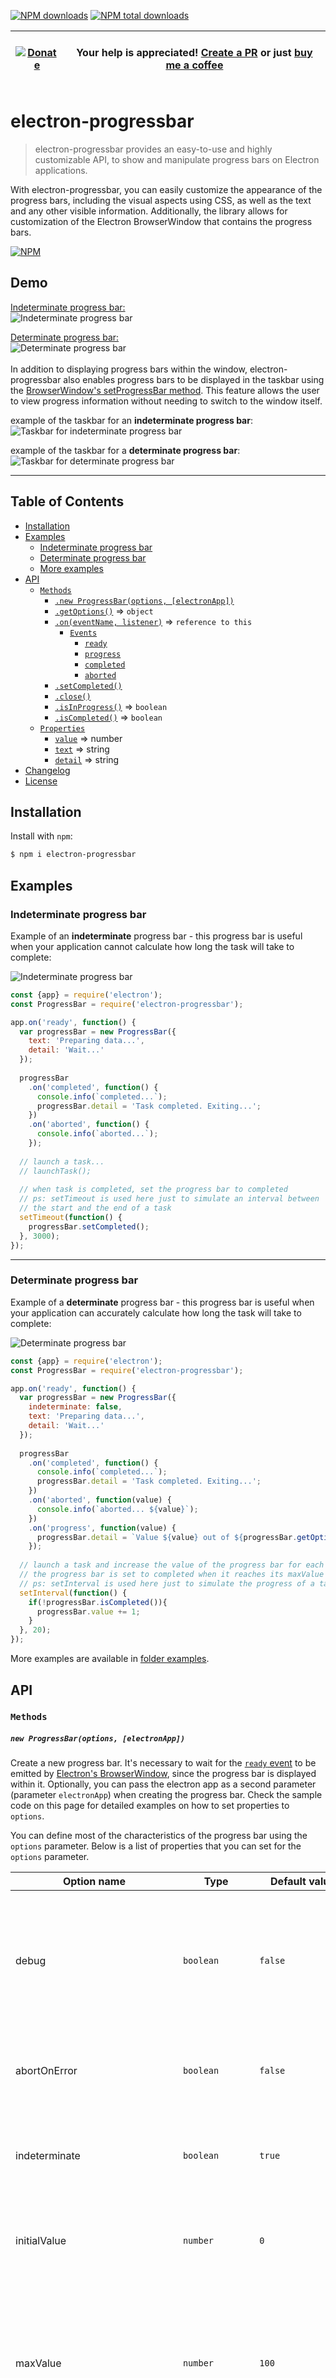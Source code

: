 [![NPM downloads][npm-downloads]][npm-url]
[![NPM total downloads][npm-total-downloads]][npm-url]

| &nbsp;<br>[![Donate][donate-badge]][donate-url] <br>&nbsp; | Your help is appreciated! [Create a PR][create-pr] or just [buy me a coffee][donate-url] |
|-|-|

[npm-url]: https://www.npmjs.com/package/electron-progressbar
[npm-downloads]: https://img.shields.io/npm/dm/electron-progressbar.svg
[npm-total-downloads]: https://img.shields.io/npm/dt/electron-progressbar.svg?label=total+downloads
[donate-badge]: https://img.shields.io/badge/Buy%20me%20a%20coffee-Donate-red.svg
[donate-url]: https://github.com/sponsors/AndersonMamede
[create-pr]: https://github.com/AndersonMamede/electron-progressbar/pulls

electron-progressbar
================
> electron-progressbar provides an easy-to-use and highly customizable API, to show and manipulate progress bars on Electron applications.

With electron-progressbar, you can easily customize the appearance of the progress bars, including the visual aspects using CSS, as well as the text and any other visible information. Additionally, the library allows for customization of the Electron BrowserWindow that contains the progress bars.

[![NPM](https://nodei.co/npm/electron-progressbar.png?downloads=true&stars=true)](https://www.npmjs.com/package/electron-progressbar)

## Demo

[Indeterminate progress bar:](#indeterminate-progress-bar)<br>
![Indeterminate progress bar](/examples/indeterminate-progress-bar.gif)

[Determinate progress bar:](#determinate-progress-bar)<br>
![Determinate progress bar](/examples/determinate-progress-bar.gif)
<br>
<br>
In addition to displaying progress bars within the window, electron-progressbar also enables progress bars to be displayed in the taskbar using the [BrowserWindow's setProgressBar method](https://github.com/electron/electron/blob/master/docs/tutorial/progress-bar.md#progress-bar-in-taskbar-windows-macos-unity). This feature allows the user to view progress information without needing to switch to the window itself.

example of the taskbar for an **indeterminate progress bar**:<br>
![Taskbar for indeterminate progress bar](/examples/taskbar-indeterminate-progress-bar.gif)

example of the taskbar for a **determinate progress bar**:<br>
![Taskbar for determinate progress bar](/examples/taskbar-determinate-progress-bar.gif)

***
## Table of Contents

* [Installation](#installation)
* [Examples](#examples)
  * [Indeterminate progress bar](#indeterminate-progress-bar)
  * [Determinate progress bar](#determinate-progress-bar)
  * [More examples](#more-examples)
* [API](#api)
    * [`Methods`](#methods)
      * [`.new ProgressBar(options, [electronApp])`](#new-progressbaroptions-electronapp)
      * [`.getOptions()`](#getoptions--object) ⇒ <code>object</code>
      * [`.on(eventName, listener)`](#oneventname-listener--reference-to-this) ⇒ <code>reference to this</code>
        * [`Events`](#events)
          * [`ready`](#event-ready)
          * [`progress`](#event-progress)
          * [`completed`](#event-completed)
          * [`aborted`](#event-aborted)
      * [`.setCompleted()`](#setcompleted)
      * [`.close()`](#close)
      * [`.isInProgress()`](#isinprogress--boolean) ⇒ <code>boolean</code>
      * [`.isCompleted()`](#iscompleted--boolean) ⇒ <code>boolean</code>
    * [`Properties`](#properties)
      * [`value`](#value--number) ⇒ number
      * [`text`](#text--string) ⇒ string
      * [`detail`](#detail--string) ⇒ string
* [Changelog](#changelog)
* [License](#license)

## Installation

Install with `npm`:

``` bash
$ npm i electron-progressbar
```

## Examples

### Indeterminate progress bar

Example of an **indeterminate** progress bar - this progress bar is useful when your application cannot calculate how long the task will take to complete:

![Indeterminate progress bar](/examples/indeterminate-progress-bar.gif)

``` js
const {app} = require('electron');
const ProgressBar = require('electron-progressbar');

app.on('ready', function() {
  var progressBar = new ProgressBar({
    text: 'Preparing data...',
    detail: 'Wait...'
  });
  
  progressBar
    .on('completed', function() {
      console.info(`completed...`);
      progressBar.detail = 'Task completed. Exiting...';
    })
    .on('aborted', function() {
      console.info(`aborted...`);
    });
  
  // launch a task...
  // launchTask();
  
  // when task is completed, set the progress bar to completed
  // ps: setTimeout is used here just to simulate an interval between
  // the start and the end of a task
  setTimeout(function() {
    progressBar.setCompleted();
  }, 3000);
});
```

* * *

### Determinate progress bar

Example of a **determinate** progress bar - this progress bar is useful when your application can accurately calculate how long the task will take to complete:

![Determinate progress bar](/examples/determinate-progress-bar.gif)

``` js
const {app} = require('electron');
const ProgressBar = require('electron-progressbar');

app.on('ready', function() {
  var progressBar = new ProgressBar({
    indeterminate: false,
    text: 'Preparing data...',
    detail: 'Wait...'
  });
  
  progressBar
    .on('completed', function() {
      console.info(`completed...`);
      progressBar.detail = 'Task completed. Exiting...';
    })
    .on('aborted', function(value) {
      console.info(`aborted... ${value}`);
    })
    .on('progress', function(value) {
      progressBar.detail = `Value ${value} out of ${progressBar.getOptions().maxValue}...`;
    });
  
  // launch a task and increase the value of the progress bar for each step completed of a big task;
  // the progress bar is set to completed when it reaches its maxValue (default maxValue: 100);
  // ps: setInterval is used here just to simulate the progress of a task
  setInterval(function() {
    if(!progressBar.isCompleted()){
      progressBar.value += 1;
    }
  }, 20);
});
```

<a name="more-examples"></a>More examples are available in [folder examples](/examples).

## API

### `Methods`

##### `new ProgressBar(options, [electronApp])`

Create a new progress bar. It's necessary to wait for the [`ready` event](https://github.com/electron/electron/blob/master/docs/api/app.md#event-ready) to be emitted by [Electron's BrowserWindow](https://github.com/electron/electron/blob/master/docs/api/browser-window.md), since the progress bar is displayed within it. Optionally, you can pass the electron app as a second parameter (parameter `electronApp`) when creating the progress bar. Check the sample code on this page for detailed examples on how to set properties to `options`.

You can define most of the characteristics of the progress bar using the `options` parameter. Below is a list of properties that you can set for the `options` parameter.

| Option name | Type | Default value | Description |
| --- | --- | --- | --- |
| debug | <code>boolean</code> | <code>false</code> | Specifies whether debugging should be enabled. If set to `true`, the browser's DevTools panel will automatically open when the progress bar is created. This can be helpful when debugging and/or dealing with issues. |
| abortOnError | <code>boolean</code> | <code>false</code> | Specifies whether the progress bar should automatically abort and close if an error occurs internally. |
| indeterminate | <code>boolean</code> | <code>true</code> | Specifies whether the progress bar should be **indeterminate**. If set to false, the progress bar will be **determinate**. |
| initialValue | <code>number</code> | <code>0</code> | The initial value for the progress bar. _This parameter is only applicable for **determinate** progress bars._ |
| maxValue | <code>number</code> | <code>100</code> | The maximum value for the progress bar. When the progress bar's value reaches this number, the progress bar will be considered complete and the `complete` event will be fired. _This parameter is only applicable for **determinate** progress bars._ |
| closeOnComplete | <code>boolean</code> | <code>true</code> | Specifies whether the progress bar window should be automatically closed after the progress bar completes. If set to `false`, the progress bar will remain visible until the `close` method is called by your application. |
| lang | <code>string</code> | _empty_ | Specifies the value for the `lang` attribute of the BrowserWindow's &lt;html&gt; tag. This option has no default value, and the `lang` attribute is only added to &lt;html&gt; when `lang` is explicitly set. This option can also be helpful in case of font rendering issues. |
| title | <code>string</code> | <code>"Wait..."</code> | Specifies the text shown on the progress bar window's title bar. |
| text | <code>string</code> | <code>"Wait..."</code> | Specifies the text shown inside the progress bar window, next to the progress bar. |
| detail | <code>string</code> | _empty_ | Specifies the text shown between `text` and the progress bar element. It can be used to display detailed information, such as the current progress of a task. When used for this purpose, it is usually more useful to set this property later so that your application can calculate and display, in real time, the current progress of the task. |
| style | <code>object</code> |  | Specifices the visual styles for the `text`, `detail`, `bar`, and `value` elements. All properties and values are pure CSS format, in the exact same way they would be used in a `CSS file`. Check the options for `style` below. |
| style.text | <code>object</code> |  | An object containing CSS properties for styling the `text` element. |
| style.detail | <code>object</code> |  | An object containing CSS properties for styling the `detail` element. |
| style.bar | <code>object</code> | <code>{"width":"100%", "background-color":"#BBE0F1"}</code> | An object containing CSS properties for styling the `bar` element of the progress bar. |
| style.value | <code>object</code> | <code>{"background-color":"#0976A9"}</code> | An object containing CSS properties for styling the `value` element in the progress bar. |
| remoteWindow | <code>instance of BrowserWindow</code> | <code>null</code> | Specifies the BrowserWindow where the progress bar will be displayed. If null/undefined/empty or not specified, a new BrowserWindow will be created to show the progress bar. |
| browserWindow | <code>object</code> |  | Specifies the options for [`Electron's BrowserWindow`](https://github.com/electron/electron/blob/master/docs/api/browser-window.md#new-browserwindowoptions). Check the options for `browserWindow` below. P.S.: although only a few options are set by default, you can specify any of [Electron's BrowserWindow options](https://github.com/electron/electron/blob/main/docs/api/browser-window.md#new-browserwindowoptions).
| browserWindow.parent | <code>instance of BrowserWindow</code> | <code>null</code> | A [BrowserWindow instance](https://github.com/electron/electron/blob/master/docs/api/browser-window.md) to be used as the parent of the progress bar's window. If specified, the progress bar window will always be on top of the given parent window and will block user interaction in parent window until the progress bar is completed (or aborted) and closed. |
| browserWindow.modal | <code>boolean</code> | <code>true</code> | Specifies whether the progress bar's window is a modal window. Note that this property only works when the progress bar's window is a child window, i.e., when `browserWindow.parent` is specified. |
| browserWindow.resizable | <code>boolean</code> | <code>false</code> | Specifies whether the user can resize the progress bar's window. |
| browserWindow.closable | <code>boolean</code> | <code>false</code> | Specifies whether the user can close the progress bar's window. |
| browserWindow.minimizable | <code>boolean</code> | <code>false</code> | Specifies whether the user can minimize the progress bar's window. |
| browserWindow.maximizable | <code>boolean</code> | <code>false</code> | Specifies whether the user can maximize the progress bar's window. |
| browserWindow.width | <code>number</code> | <code>450</code> | Specifies the width of the progress bar's window in pixels. Only numeric values are accepted, for example: 600. |
| browserWindow.height | <code>number</code> | <code>175</code> | Specifies the height of the progress bar's window in pixels. Only numeric values are accepted, for example: 600. |
| browserWindow<br>.webPreferences.nodeIntegration | <code>boolean</code> | <code>true</code> | Specifies whether node integration is enabled. |
| browserWindow<br>.webPreferences.contextIsolation | <code>boolean</code> | <code>false</code> | Specifies whether contextIsolation is enabled. |

* * *

##### `getOptions()` ⇒ <code>object</code>

Return a copy of all the current options.

* * *

##### `on(eventName, listener)` ⇒ <code>reference to this</code>

Add the listener function to the end of the listeners array for the event named `eventName`, and then return a reference to `this` so that next calls can be chained.
<br>
P.S.: there are no checks to verify if `listener` has already been added. If you call the same combination of `eventName` and `listener` multiple times, the `listener` will be added and executed multiple times as well.


### Events

| Event name | Receives parameter | Description |
| --- | --- | --- |
| <a name="event-ready"></a>ready | _none_ | This event is fired when the progress bar has been created and is ready to be used and manipulated. |
| <a name="event-progress"></a>progress | `value` | This event is available only for **determinate** progress bars. It is fired every time the progress bar's value is changed. The listener receives, as its first parameter, the current value of the progress bar. |
| <a name="event-completed"></a>completed | `value` | This event is fired when the progress bar is completed, i.e., its value reaches `maxValue` or the `complete` method is called. The listener receives, as its first parameter, the current value of the progress bar. |
| <a name="event-aborted"></a>aborted | `value` | This event is fired if the progress bar is closed before it's completed, i.e., when user closes the progress bar window or the `close` method is called before the progress bar reaches completion. The listener receives, as its first parameter, the current value of the progress bar. |

* * *

##### `setCompleted()`

Set the progress bar as complete, indicating that the task has finished.

If progress bar is **indeterminate**, a manual call to this method is **required** since it's the only way to trigger the `completed` event and indicate that the task has finished. Otherwise, the progress bar will continue to be displayed indefinitely.

* * *

##### `close()`

Close the progress bar window. If progress bar has not been completed yet, it will be aborted, and the `aborted` event will be fired.

* * *

##### `isInProgress()` ⇒ <code>boolean</code>

Return `true` if the progress bar is currently in progress, meaning that it has not been completed or aborted yet; otherwise it will return `false`;

* * *

##### `isCompleted()` ⇒ <code>boolean</code>

Return `true` if the progress bar is completed, otherwise `false`.

* * *

### `Properties`

#### `value` ⇒ <code>number</code>

This property allows getting or setting the progress bar's current value. It is only applicable and available for **determinate** progress bars.

* * *

#### `text` ⇒ <code>string</code>

This property allows getting or setting the progress bar's `text` information that is shown above the progress bar element.

* * *

#### `detail` ⇒ <code>string</code>

This property allows getting or setting the progress bar's `detail` information that is shown between `text` and the progress bar element. Useful to display detailed information, such as the current status, in real time, or the current progress of the task.

* * *

## Changelog

[Changelog](/CHANGELOG.md)

## License

MIT. See [LICENSE.md](http://github.com/AndersonMamede/electron-progressbar/blob/master/LICENSE) for details.
